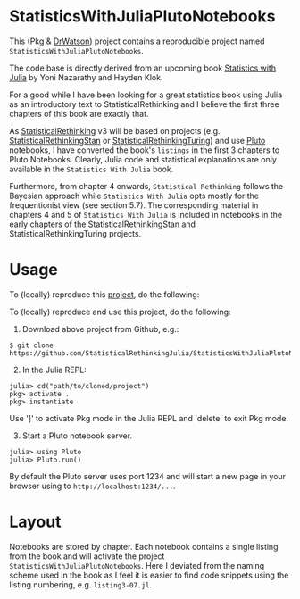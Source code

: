 # StatisticsWithJuliaPlutoNotebooks

This (Pkg & [DrWatson](https://juliadynamics.github.io/DrWatson.jl/stable/)) project contains a reproducible project named `StatisticsWithJuliaPlutoNotebooks`.

The code base is directly derived from an upcoming book [Statistics with Julia](https://statisticswithjulia.org/index.html) by Yoni Nazarathy and Hayden Klok. 

For a good while I have been looking for a great statistics book using Julia as an introductory text to StatisticalRethinking and I believe the first three chapters of this book are exactly that.

As [StatisticalRethinking](https://github.com/StatisticalRethinkingJulia) v3 will be based on projects (e.g. [StatisticalRethinkingStan](https://github.com/StatisticalRethinkingJulia/StatisticalRethinkingStan.jl) or [StatisticalRethinkingTuring](https://github.com/StatisticalRethinkingJulia/StatisticalRethinkingTuring.jl)) and use [Pluto](https://github.com/fonsp/Pluto.jl) notebooks, I have converted the book's `listings` in the first 3 chapters to Pluto Notebooks. Clearly, Julia code and statistical explanations are only available in the `Statistics With Julia` book.

Furthermore, from chapter 4 onwards, `Statistical Rethinking` follows the Bayesian approach while `Statistics With Julia` opts mostly for the frequentionist view (see section 5.7). The corresponding material in chapters 4 and 5 of `Statistics With Julia` is included in notebooks in the early chapters of the
StatisticalRethinkingStan and StatisticalRethinkingTuring projects.

# Usage

To (locally) reproduce this [project](https://github.com/StatisticalRethinkingJulia/StatisticsWithJuliaPlutoNotebooks.jl), do the following:

To (locally) reproduce and use this project, do the following:

1. Download above project from Github, e.g.:

```
$ git clone https://github.com/StatisticalRethinkingJulia/StatisticsWithJuliaPlutoNotebooks.jl
```

2. In the Julia REPL:

```
julia> cd("path/to/cloned/project")
pkg> activate .
pkg> instantiate
```

Use ']' to activate Pkg mode in the Julia REPL and 'delete' to exit Pkg mode.

3. Start a Pluto notebook server.

```
julia> using Pluto
julia> Pluto.run()
```

By default the Pluto server uses port 1234 and will start a new page in your browser using to `http://localhost:1234/...`. 

# Layout

Notebooks are stored by chapter. Each notebook contains a single listing from the book and will activate the project `StatisticsWithJuliaPlutoNotebooks`. Here I deviated from the naming scheme used in the book as I feel it is easier to find code snippets using the listing numbering, e.g. `listing3-07.jl`.
